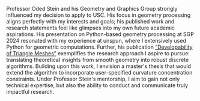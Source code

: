 Professor Oded Stein and his Geometry and Graphics Group strongly influenced my decision to apply to USC. His focus in geometry processing aligns perfectly with my interests and goals; his published work and research statements feel like glimpses into my own future academic aspirations. His presentation on Python-based geometry processing at SGP 2024 resonated with my experience at unspun, where I extensively used Python for geometric computations. Further, his publication [“Developability of Triangle Meshes”](https://www.cs.cmu.edu/~kmcrane/Projects/DiscreteDevelopable/) exemplifies the research approach I aspire to pursue: translating theoretical insights from smooth geometry into robust discrete algorithms. Building upon this work, I envision a master's thesis that would extend the algorithm to incorporate user-specified curvature concentration constraints. Under Professor Stein's mentorship, I aim to gain not only technical expertise, but also the ability to conduct and communicate truly impactful research.
